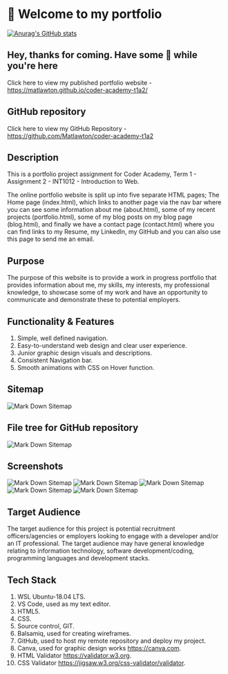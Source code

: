 # :see_no_evil: Welcome to my portfolio

[![Anurag's GitHub stats](https://github-readme-stats.vercel.app/api?username=Matlawton)](https://github.com/anuraghazra/github-readme-stats)

## Hey, thanks for coming. Have some :pizza: while you're here

Click here to view my published portfolio website - <https://matlawton.github.io/coder-academy-t1a2/>

## GitHub repository

Click here to view my GitHub Repository - <https://github.com/Matlawton/coder-academy-t1a2>

## Description

This is a portfolio project assignment for Coder Academy, Term 1 - Assignment 2 - INT1012 - Introduction to Web.

The online portfolio website is split up into five separate HTML pages; The Home page (index.html), which links to another page via the nav bar where you can see some information about me (about.html), some of my recent projects (portfolio.html), some of my blog posts on my blog page (blog.html), and finally we have a contact page (contact.html) where you can find links to my Resume, my LinkedIn, my GitHub and you can also use this page to send me an email.

## Purpose

The purpose of this website is to provide a work in progress portfolio that provides information about me, my skills, my interests, my professional knowledge, to showcase some of my work and have an opportunity to communicate and demonstrate these to potential employers.

## Functionality & Features

1. Simple, well defined navigation.
1. Easy-to-understand web design and clear user experience.
1. Junior graphic design visuals and descriptions.
1. Consistent Navigation bar.
1. Smooth animations with CSS on Hover function.

## Sitemap

![Mark Down Sitemap](docs/gh-sitemap.png "An image of the sitemap")

## File tree for GitHub repository

![Mark Down Sitemap](docs/sitemap-md.png "An image of the GitHub repo sitemap in markdown")

## Screenshots

![Mark Down Sitemap](docs/Screenshot-vmob-port.png "A screen shot of the mobile portfolio page")
![Mark Down Sitemap](docs/Screenshot-v1.png "A screen shot of the site")
![Mark Down Sitemap](docs/Screenshot-tab-blog.png "A screen shot of the site in tablet display")
![Mark Down Sitemap](docs/Screenshot-v3.png "A screen shot of the site")
![Mark Down Sitemap](docs/Screenshot-v2.png "A screen shot of the site")

## Target Audience

The target audience for this project is potential recruitment officers/agencies or employers looking to engage with a developer and/or an IT professional. The target audience may have general knowledge relating to information technology, software development/coding, programming languages and development stacks.

## Tech Stack

1. WSL Ubuntu-18.04 LTS.
1. VS Code, used as my text editor.
1. HTML5.
1. CSS.
1. Source control, GIT.
1. Balsamiq, used for creating wireframes.
1. GitHub, used to host my remote repository and deploy my project.
1. Canva, used for graphic design works <https://canva.com>.
1. HTML Validator <https://validator.w3.org>.
1. CSS Validator <https://jigsaw.w3.org/css-validator/validator>.
